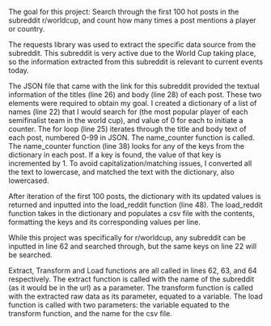 The goal for this project:
    Search through the first 100 hot posts in the subreddit r/worldcup, and count how many times a post mentions a player or country.

The requests library was used to extract the specific data source from the subreddit. This subreddit is very active due to the World Cup taking place,
so the information extracted from this subreddit is relevant to current events today.

The JSON file that came with the link for this subreddit provided the textual information of the titles (line 26) and body (line 28) of each post. These two elements were required to obtain my goal.
I created a dictionary of a list of names (line 22) that I would search for (the most popular player of each semifinalist team in the world cup), and value of 0 for each to initiate a counter.
The for loop (line 25) iterates through the title and body text of each post, numbered 0-99 in JSON. The name_counter function is called.
The name_counter function (line 38) looks for any of the keys from the dictionary in each post. If a key is found, the value of that key is incremented by 1.
To avoid capitalization/matching issues, I converted all the text to lowercase, and matched the text with the dictionary, also lowercased.

After iteration of the first 100 posts, the dictionary with its updated values is returned and inputted into the load_reddit function (line 48).
The load_reddit function takes in the dictionary and populates a csv file with the contents, formatting the keys and its corresponding values per line.

While this project was specifically for r/worldcup, any subreddit can be inputted in line 62 and searched through, but the same keys on line 22 will be searched.

Extract, Transform and Load functions are all called in lines 62, 63, and 64 respectively.
The extract function is called with the name of the subreddit (as it would be in the url) as a parameter.
The transform function is called with the extracted raw data as its parameter, equated to a variable.
The load function is called with two parameters: the variable equated to the transform function, and the name for the csv file.